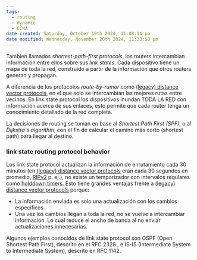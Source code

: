 ```yaml
---
tags:
  - routing
  - dynamic
  - CCNA
date created: Saturday, October 19th 2024, 11:08:14 pm
date modified: Wednesday, November 20th 2024, 11:33:50 pm
---
```


Tambien llamados _shortest-path-first protocols_, los routers intercambian información entre ellos sobre sus _link states_. Cada dispositivo tiene un mapa de toda la red, construido a partir de la información que otros routers generan y propagan. 

A diferencia de los protocolos _route-by-rumor_ como [(legacy) distance vector protocols]((legacy)%20distance%20vector%20protocols.md), en el que solo se intercambian las mejores rutas entre vecinos. En link state protocol los dispositivos inundan TODA LA RED con información acerca de sus enlaces, esto permite que cada router tenga un conocimiento detallado de la red completa. 

La decisiones de routing se toman en base al _Shortest Path First (SPF)_, o al _Dijkstra's algorithm_, con el fin de calcular el camino más corto (shortest path) para llegar al destino. 

### link state routing protocol behavior
Los link state protocol actualizan la información de enrutamiento cada 30 minutos (en [(legacy) distance vector protocols]((legacy)%20distance%20vector%20protocols.md) eran cada 30 segundos en promedio, [RIPv2](../RIP/RIPv2.md) p. ej.), no existe un temporizador con intervalos regulares como [holddown timers](holddown%20timers.md). 
Esto tiene grandes ventajas frente a [(legacy) distance vector protocols]((legacy)%20distance%20vector%20protocols.md) porque:
- La información enviada es solo una actualización con los cambios especificos
- Una vez los cambios llegan a toda la red, no se vuelve a intercambiar información. Lo cual reduce el ancho de banda al no enviar actualizaciones innecesarias. 

Algunos ejemplos conocidos de link state protocol son OSPF (Open Shortest Path First), descrito en el RFC 2328 , e IS-IS (Intermediate System to Intermediate System), descrito en RFC 1142.

